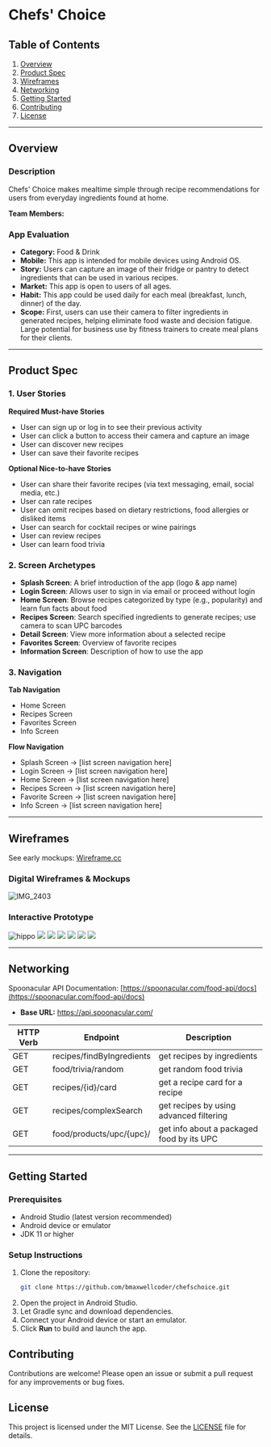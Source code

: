 # Chefs' Choice

## Table of Contents
1. [Overview](#overview)
2. [Product Spec](#product-spec)
3. [Wireframes](#wireframes)
4. [Networking](#networking)
5. [Getting Started](#getting-started)
6. [Contributing](#contributing)
7. [License](#license)

---

## Overview
### Description
Chefs' Choice makes mealtime simple through recipe recommendations for users from everyday ingredients found at home.

**Team Members:**

### App Evaluation
- **Category:** Food & Drink
- **Mobile:** This app is intended for mobile devices using Android OS.
- **Story:** Users can capture an image of their fridge or pantry to detect ingredients that can be used in various recipes.
- **Market:** This app is open to users of all ages.
- **Habit:** This app could be used daily for each meal (breakfast, lunch, dinner) of the day.
- **Scope:** First, users can use their camera to filter ingredients in generated recipes, helping eliminate food waste and decision fatigue. Large potential for business use by fitness trainers to create meal plans for their clients.

---

## Product Spec

### 1. User Stories
**Required Must-have Stories**
- User can sign up or log in to see their previous activity
- User can click a button to access their camera and capture an image
- User can discover new recipes
- User can save their favorite recipes

**Optional Nice-to-have Stories**
- User can share their favorite recipes (via text messaging, email, social media, etc.)
- User can rate recipes
- User can omit recipes based on dietary restrictions, food allergies or disliked items
- User can search for cocktail recipes or wine pairings
- User can review recipes
- User can learn food trivia

### 2. Screen Archetypes
- **Splash Screen**: A brief introduction of the app (logo & app name)
- **Login Screen**: Allows user to sign in via email or proceed without login
- **Home Screen**: Browse recipes categorized by type (e.g., popularity) and learn fun facts about food
- **Recipes Screen**: Search specified ingredients to generate recipes; use camera to scan UPC barcodes
- **Detail Screen**: View more information about a selected recipe
- **Favorites Screen**: Overview of favorite recipes
- **Information Screen**: Description of how to use the app

### 3. Navigation
**Tab Navigation**
- Home Screen
- Recipes Screen
- Favorites Screen
- Info Screen

**Flow Navigation**
- Splash Screen → [list screen navigation here]
- Login Screen → [list screen navigation here]
- Home Screen → [list screen navigation here]
- Recipes Screen → [list screen navigation here]
- Favorite Screen → [list screen navigation here]
- Info Screen → [list screen navigation here]

---

## Wireframes
See early mockups: [Wireframe.cc](https://wireframe.cc/pro/pp/a2d29070b510511)

### Digital Wireframes & Mockups
![IMG_2403](https://user-images.githubusercontent.com/83090104/150610780-6ac70369-9e2a-4832-aefc-89422a03daf9.PNG)

### Interactive Prototype
![hippo](https://media.giphy.com/media/c65MwNSkPHVws2ZNuj/giphy.gif)
![](https://media.giphy.com/media/xeKrXygDIomMVnRmqk/giphy.gif)
![](https://media.giphy.com/media/NrDsU9QDFjJs2vuCPz/giphy.gif)
![](https://media.giphy.com/media/gI5UqdgQKYlicXEcz7/giphy.gif)
![](https://media.giphy.com/media/jLL8LpAagEDcm5RyRp/giphy.gif)
![](https://media.giphy.com/media/lXDmY2KXEyhUzhzKOQ/giphy.gif)
![](https://media.giphy.com/media/nbQo0uR9HpPQnYt2bG/giphy.gif)

---

## Networking
Spoonacular API Documentation: [https://spoonacular.com/food-api/docs](https://spoonacular.com/food-api/docs)

- **Base URL:** https://api.spoonacular.com/

| HTTP Verb | Endpoint                        | Description                                 |
|-----------|----------------------------------|---------------------------------------------|
| GET       | recipes/findByIngredients        | get recipes by ingredients                  |
| GET       | food/trivia/random              | get random food trivia                      |
| GET       | recipes/{id}/card               | get a recipe card for a recipe              |
| GET       | recipes/complexSearch           | get recipes by using advanced filtering     |
| GET       | food/products/upc/{upc}/        | get info about a packaged food by its UPC   |

---

## Getting Started

### Prerequisites
- Android Studio (latest version recommended)
- Android device or emulator
- JDK 11 or higher

### Setup Instructions
1. Clone the repository:
   ```sh
   git clone https://github.com/bmaxwellcoder/chefschoice.git
   ```
2. Open the project in Android Studio.
3. Let Gradle sync and download dependencies.
4. Connect your Android device or start an emulator.
5. Click **Run** to build and launch the app.

## Contributing
Contributions are welcome! Please open an issue or submit a pull request for any improvements or bug fixes.

## License
This project is licensed under the MIT License. See the [LICENSE](LICENSE) file for details.
